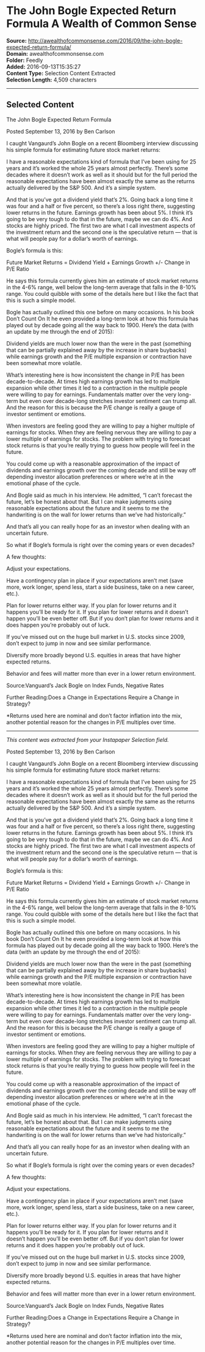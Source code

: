 # The John Bogle Expected Return Formula A Wealth of Common Sense

**Source:** http://awealthofcommonsense.com/2016/09/the-john-bogle-expected-return-formula/  
**Domain:** awealthofcommonsense.com  
**Folder:** Feedly  
**Added:** 2016-09-13T15:35:27  
**Content Type:** Selection Content Extracted  
**Selection Length:** 4,509 characters  


---

## Selected Content

The John Bogle Expected Return Formula

Posted September 13, 2016 by Ben Carlson

I caught Vangaurd’s John Bogle on a recent Bloomberg interview discussing his simple formula for estimating future stock market returns:

I have a reasonable expectations kind of formula that I’ve been using for 25 years and it’s worked the whole 25 years almost perfectly. There’s some decades where it doesn’t work as well as it should but for the full period the reasonable expectations have been almost exactly the same as the returns actually delivered by the S&P 500. And it’s a simple system.

And that is you’ve got a dividend yield that’s 2%. Going back a long time it was four and a half or five percent, so there’s a loss right there, suggesting lower returns in the future. Earnings growth has been about 5%. I think it’s going to be very tough to do that in the future, maybe we can do 4%. And stocks are highly priced. The first two are what I call investment aspects of the investment return and the second one is the speculative return — that is what will people pay for a dollar’s worth of earnings.

Bogle’s formula is this:

Future Market Returns = Dividend Yield + Earnings Growth +/- Change in P/E Ratio

He says this formula currently gives him an estimate of stock market returns in the 4-6% range, well below the long-term average that falls in the 8-10% range. You could quibble with some of the details here but I like the fact that this is such a simple model.

Bogle has actually outlined this one before on many occasions. In his book Don’t Count On It he even provided a long-term look at how this formula has played out by decade going all the way back to 1900. Here’s the data (with an update by me through the end of 2015):

Dividend yields are much lower now than the were in the past (something that can be partially explained away by the increase in share buybacks) while earnings growth and the P/E multiple expansion or contraction have been somewhat more volatile.

What’s interesting here is how inconsistent the change in P/E has been decade-to-decade. At times high earnings growth has led to multiple expansion while other times it led to a contraction in the multiple people were willing to pay for earnings. Fundamentals matter over the very long-term but even over decade-long stretches investor sentiment can trump all. And the reason for this is because the P/E change is really a gauge of investor sentiment or emotions.

When investors are feeling good they are willing to pay a higher multiple of earnings for stocks. When they are feeling nervous they are willing to pay a lower multiple of earnings for stocks. The problem with trying to forecast stock returns is that you’re really trying to guess how people will feel in the future.

You could come up with a reasonable approximation of the impact of dividends and earnings growth over the coming decade and still be way off depending investor allocation preferences or where we’re at in the emotional phase of the cycle.

And Bogle said as much in his interview. He admitted, “I can’t forecast the future, let’s be honest about that. But I can make judgments using reasonable expectations about the future and it seems to me the handwriting is on the wall for lower returns than we’ve had historically.”

And that’s all you can really hope for as an investor when dealing with an uncertain future.

So what if Bogle’s formula is right over the coming years or even decades?

A few thoughts:

Adjust your expectations.

Have a contingency plan in place if your expectations aren’t met (save more, work longer, spend less, start a side business, take on a new career, etc.).

Plan for lower returns either way. If you plan for lower returns and it happens you’ll be ready for it. If you plan for lower returns and it doesn’t happen you’ll be even better off. But if you don’t plan for lower returns and it does happen you’re probably out of luck.

If you’ve missed out on the huge bull market in U.S. stocks since 2009, don’t expect to jump in now and see similar performance.

Diversify more broadly beyond U.S. equities in areas that have higher expected returns.

Behavior and fees will matter more than ever in a lower return environment.

Source:Vanguard’s Jack Bogle on Index Funds, Negative Rates

Further Reading:Does a Change in Expectations Require a Change in Strategy?

*Returns used here are nominal and don’t factor inflation into the mix, another potential reason for the changes in P/E multiples over time.

---

*This content was extracted from your Instapaper Selection field.*

Posted September 13, 2016 by Ben Carlson

I caught Vangaurd’s John Bogle on a recent Bloomberg interview discussing his simple formula for estimating future stock market returns:

I have a reasonable expectations kind of formula that I’ve been using for 25 years and it’s worked the whole 25 years almost perfectly. There’s some decades where it doesn’t work as well as it should but for the full period the reasonable expectations have been almost exactly the same as the returns actually delivered by the S&P 500. And it’s a simple system.

And that is you’ve got a dividend yield that’s 2%. Going back a long time it was four and a half or five percent, so there’s a loss right there, suggesting lower returns in the future. Earnings growth has been about 5%. I think it’s going to be very tough to do that in the future, maybe we can do 4%. And stocks are highly priced. The first two are what I call investment aspects of the investment return and the second one is the speculative return — that is what will people pay for a dollar’s worth of earnings. 

Bogle’s formula is this:

Future Market Returns = Dividend Yield + Earnings Growth +/- Change in P/E Ratio

He says this formula currently gives him an estimate of stock market returns in the 4-6% range, well below the long-term average that falls in the 8-10% range. You could quibble with some of the details here but I like the fact that this is such a simple model.

Bogle has actually outlined this one before on many occasions. In his book Don’t Count On It he even provided a long-term look at how this formula has played out by decade going all the way back to 1900. Here’s the data (with an update by me through the end of 2015):

Dividend yields are much lower now than the were in the past (something that can be partially explained away by the increase in share buybacks) while earnings growth and the P/E multiple expansion or contraction have been somewhat more volatile.

What’s interesting here is how inconsistent the change in P/E has been decade-to-decade. At times high earnings growth has led to multiple expansion while other times it led to a contraction in the multiple people were willing to pay for earnings. Fundamentals matter over the very long-term but even over decade-long stretches investor sentiment can trump all. And the reason for this is because the P/E change is really a gauge of investor sentiment or emotions.

When investors are feeling good they are willing to pay a higher multiple of earnings for stocks. When they are feeling nervous they are willing to pay a lower multiple of earnings for stocks. The problem with trying to forecast stock returns is that you’re really trying to guess how people will feel in the future.

You could come up with a reasonable approximation of the impact of dividends and earnings growth over the coming decade and still be way off depending investor allocation preferences or where we’re at in the emotional phase of the cycle.

And Bogle said as much in his interview. He admitted, “I can’t forecast the future, let’s be honest about that. But I can make judgments using reasonable expectations about the future and it seems to me the handwriting is on the wall for lower returns than we’ve had historically.”

And that’s all you can really hope for as an investor when dealing with an uncertain future.

So what if Bogle’s formula is right over the coming years or even decades?

A few thoughts:

Adjust your expectations.

Have a contingency plan in place if your expectations aren’t met (save more, work longer, spend less, start a side business, take on a new career, etc.).

Plan for lower returns either way. If you plan for lower returns and it happens you’ll be ready for it. If you plan for lower returns and it doesn’t happen you’ll be even better off. But if you don’t plan for lower returns and it does happen you’re probably out of luck.

If you’ve missed out on the huge bull market in U.S. stocks since 2009, don’t expect to jump in now and see similar performance.

Diversify more broadly beyond U.S. equities in areas that have higher expected returns.

Behavior and fees will matter more than ever in a lower return environment.

Source:Vanguard’s Jack Bogle on Index Funds, Negative Rates

Further Reading:Does a Change in Expectations Require a Change in Strategy?

*Returns used here are nominal and don’t factor inflation into the mix, another potential reason for the changes in P/E multiples over time.
